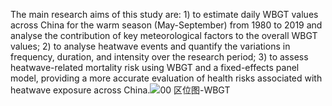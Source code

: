 The main research aims of this study are: 1) to estimate daily WBGT values across China for the warm season (May-September) from 1980 to 2019 and analyse the contribution of key meteorological factors to the overall WBGT values; 2) to analyse heatwave events and quantify the variations in frequency, duration, and intensity over the research period; 3) to assess heatwave-related mortality risk using WBGT and a fixed-effects panel model, providing a more accurate evaluation of health risks associated with heatwave exposure across China.![00 区位图-WBGT](https://github.com/user-attachments/assets/b1aa6d26-bf9f-4438-b61f-ee9d7955ded3)
